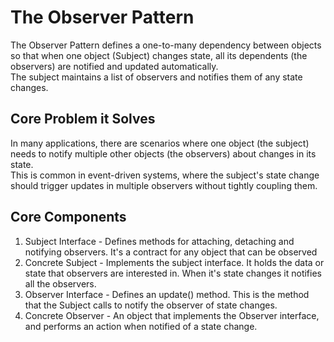 # The Observer Pattern

 The Observer Pattern defines a one-to-many dependency between objects so that when one object (Subject) changes state, all its dependents (the observers) are notified and updated automatically.  
The subject maintains a list of observers and notifies them of any state changes.

## Core Problem it Solves
In many applications, there are scenarios where one object (the subject) needs to notify multiple other objects (the observers) about changes in its state.  
This is common in event-driven systems, where the subject's state change should trigger updates in multiple observers without tightly coupling them.  

## Core Components

1. Subject Interface - Defines methods for attaching, detaching and notifying observers. It's a contract for any object that can be observed
2. Concrete Subject - Implements the subject interface. It holds the data or state that observers are interested in. When it's state changes it notifies all the observers.
3. Observer Interface - Defines an update() method. This is the method that the Subject calls to notify the observer of state changes.
4. Concrete Observer - An object that implements the Observer interface, and performs an action when notified of a state change.

